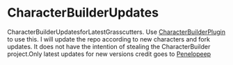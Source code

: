 # CharacterBuilderUpdates
CharacterBuilderUpdatesforLatestGrasscutters.
Use [CharacterBuilderPlugin](https://github.com/Penelopeep/CharacterBuilder/releases/tag/v1.1-fix) to use this.
I will update the repo according to new characters and fork updates.
It does not have the intention of stealing the CharacterBuilder project.Only latest updates for new versions credit goes to [Penelopeep](https://github.com/Penelopeep)
